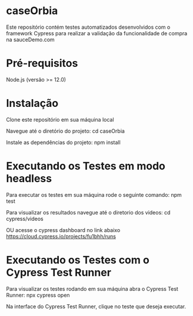 # caseOrbia
Este repositório contém testes automatizados desenvolvidos com o framework Cypress para realizar a validação da funcionalidade de compra na sauceDemo.com

# Pré-requisitos
Node.js (versão >= 12.0)

# Instalação

Clone este repositório em sua máquina local

Navegue até o diretório do projeto:
cd caseOrbia

Instale as dependências do projeto:
npm install


# Executando os Testes em modo headless

Para executar os testes em sua máquina rode o seguinte comando:
npm test

Para visualizar os resultados navegue até o diretorio dos videos: 
cd cypress/videos

OU acesse o cypress dashboard no link abaixo
https://cloud.cypress.io/projects/fu1bhh/runs


# Executando os Testes com o Cypress Test Runner

Para visualizar os testes rodando em sua máquina abra o Cypress Test Runner:
npx cypress open

Na interface do Cypress Test Runner, clique no teste que deseja executar.


